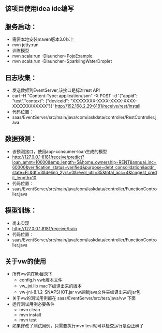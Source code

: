 ## 该项目使用idea ide编写

## 服务启动：    
* 需要本地安装maven版本3.0以上    
* mvn jetty:run    
* 训练模型
* mvn scala:run -Dlauncher=PojoExample
* mvn scala:run -Dlauncher=SparklingWaterDroplet

## 日志收集：    
* 发送数据到EventServer,该接口是标准rest API    
* curl -H "Content-Type: application/json" -X POST -d '{"appid": "test","context": {"deviceid": "XXXXXXXX-XXXX-XXXX-XXXX-XXXXXXXXXXXX"}}' http://192.168.2.29:8181/receive/rest/install    
* 代码位置：    
* saas/EventServer/src/main/java/com/iaskdata/controller/RestController.java    

## 数据预测：    
* 该预测接口，使用app-consumer-loan生成的模型    
* http://127.0.0.1:8181/receive/predict?loan_amnt=10000&emp_length=5&home_ownership=RENT&annual_inc=60000&verification_status=verified&purpose=debt_consolidation&addr_state=FL&dti=3&delinq_2yrs=0&revol_util=35&total_acc=4&longest_credit_length=10    
* 代码位置：    
* saas/EventServer/src/main/java/com/iaskdata/controller/FunctionController.java    

## 模型训练：    
* 尚未实现    
* http://127.0.0.1:8181/receive/train    
* 代码位置：    
* saas/EventServer/src/main/java/com/iaskdata/controller/FunctionController.java    

## 关于vw的使用    
* 所有vw包在lib目录下    
  * config.h vwb版本文件     
  * vw_jni.lib mac下编译出来的版本     
  * vw-jni-8.1.2-SNAPSHOT.jar vw最新java文件夹编译出来的jar包    
* 关于vw的测试用例都在 saas/EventServer/src/test/java/vw 下面
* 运行测试用例必要条件
  * mvn clean 
  * mvn install
  * mvn test
* 如果修改了测试用例，只需要执行mvn test就可以检查运行是否正确了
